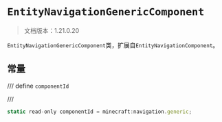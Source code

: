 # `EntityNavigationGenericComponent`

> 文档版本：1.21.0.20

`EntityNavigationGenericComponent`类，扩展自`EntityNavigationComponent`。

## 常量

/// define
`componentId`


///

```js
static read-only componentId = minecraft:navigation.generic;
```

